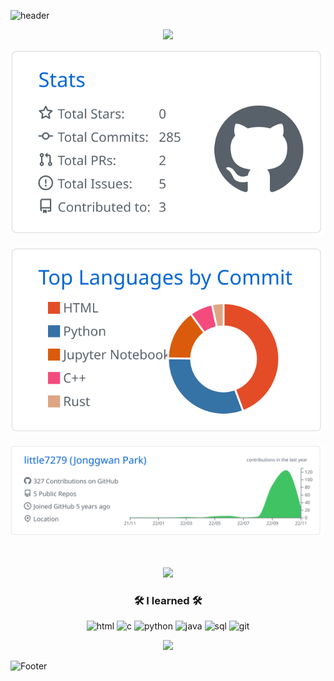 <!--
### Hi there 👋

**echo2719/echo2719** is a ✨ _special_ ✨ repository because its `README.md` (this file) appears on your GitHub profile.

Here are some ideas to get you started:

- 🔭 I’m currently working on ...
- 🌱 I’m currently learning ...
- 👯 I’m looking to collaborate on ...
- 🤔 I’m looking for help with ...
- 💬 Ask me about ...
- 📫 How to reach me: ...
- 😄 Pronouns: ...
- ⚡ Fun fact: ...
-->

![header](https://capsule-render.vercel.app/api?type=slice&color=timeAuto&height=200&section=header&text=echo2719&desc=Dongyang%20Mirae%20University&fontSize=90&descAlignY=70&animation=fadeIn)

<div align="center">

![](https://github-readme-stats.vercel.app/api?username=echo2719&theme=default&hide_border=true&include_all_commits=false&count_private=true)

[![](https://raw.githubusercontent.com/little7279/for-profile-test/master/profile-summary-card-output/github/3-stats.svg)](https://github.com/vn7n24fzkq/github-profile-summary-cards)&nbsp;&nbsp;[![](https://raw.githubusercontent.com/little7279/for-profile-test/master/profile-summary-card-output/github/2-most-commit-language.svg)](https://github.com/vn7n24fzkq/github-profile-summary-cards)
&nbsp;[![](https://raw.githubusercontent.com/little7279/for-profile-test/master/profile-summary-card-output/github/0-profile-details.svg)](https://github.com/vn7n24fzkq/github-profile-summary-cards)

<br><br>
  [![](https://img.shields.io/badge/QB%20team%20OSS-fbfcdb?style=for-the-badge&logo=Apostrophe&logoColor=white)](https://github.com/QBteamOSS)
<br>
  
### 🛠 I learned 🛠

  ![html](https://img.shields.io/badge/HTML5-E34F26?style=for-the-badge&logo=HTML5&logoColor=white)
  ![c](https://img.shields.io/badge/C-A8B9CC?style=for-the-badge&logo=C&logoColor=e2ebf0)
  ![python](https://img.shields.io/badge/Python-3776AB?style=for-the-badge&logo=Python&logoColor=f6d365)
  ![java](https://img.shields.io/badge/Java-007396?style=for-the-badge&logo=OpenJDK&logoColor=white)
  ![sql](https://img.shields.io/badge/MySQL-4479A1?style=for-the-badge&logo=MySQL&logoColor=white)
  ![git](https://img.shields.io/badge/git-F05032?style=for-the-badge&logo=git&logoColor=white)


  [![](https://visitcount.itsvg.in/api?id=echo2719&icon=3&color=3)](https://visitcount.itsvg.in)  

</div>

![Footer](https://capsule-render.vercel.app/api?type=waving&color=00FFFF&height=200&section=footer)
